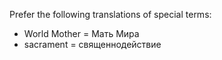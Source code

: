 Prefer the following translations of special terms:

- World Mother = Мать Мира
- sacrament = священнодействие
